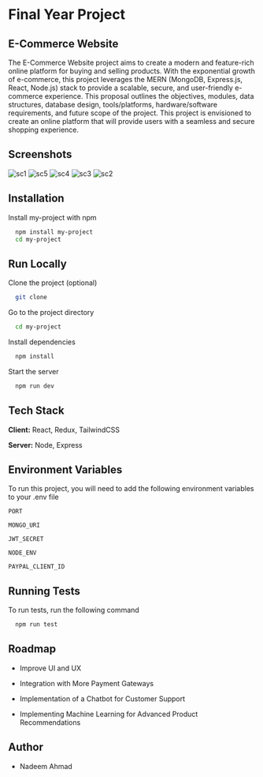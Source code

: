 # Final Year Project

## E-Commerce Website

The E-Commerce Website project aims to create a modern and feature-rich online platform for buying and selling products. With the exponential growth of e-commerce, this project leverages the MERN (MongoDB, Express.js, React, Node.js) stack to provide a scalable, secure, and user-friendly e-commerce experience. This proposal outlines the objectives, modules, data structures, database design, tools/platforms, hardware/software requirements, and future scope of the project. This project is envisioned to create an online platform that will provide users with a seamless and secure shopping experience.

## Screenshots
![sc1](https://github.com/user-attachments/assets/804d5c10-2dca-4509-9f7a-df1d91e9225a)
![sc5](https://github.com/user-attachments/assets/35079e85-2ded-4256-b0a6-53145f057154)
![sc4](https://github.com/user-attachments/assets/487d1c54-ec4a-4ae4-8e78-d44837ab697a)
![sc3](https://github.com/user-attachments/assets/3c2e586b-d78c-4d46-bc99-6d5ef968a2a4)
![sc2](https://github.com/user-attachments/assets/cf19acdf-247b-488c-971d-b4f62ec91536)


## Installation

Install my-project with npm

```bash
  npm install my-project
  cd my-project
```
    
## Run Locally

Clone the project (optional)

```bash
  git clone 
```

Go to the project directory

```bash
  cd my-project
```

Install dependencies

```bash
  npm install
```

Start the server

```bash
  npm run dev
```


## Tech Stack

**Client:** React, Redux, TailwindCSS

**Server:** Node, Express


## Environment Variables

To run this project, you will need to add the following environment variables to your .env file

`PORT`

`MONGO_URI`

`JWT_SECRET`

`NODE_ENV`

`PAYPAL_CLIENT_ID`


## Running Tests

To run tests, run the following command

```bash
  npm run test
```

## Roadmap

- Improve UI and UX

- Integration with More Payment Gateways

- Implementation of a Chatbot for Customer Support

- Implementing Machine Learning for Advanced Product Recommendations


## Author

- Nadeem Ahmad

